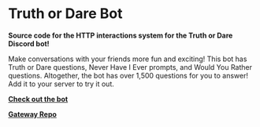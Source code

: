# Truth or Dare Bot

**Source code for the HTTP interactions system for the Truth or Dare Discord bot!**

Make conversations with your friends more fun and exciting! This bot has Truth or Dare questions, Never Have I Ever prompts, and Would You Rather questions. Altogether, the bot has over 1,500 questions for you to answer! Add it to your server to try it out.

[**Check out the bot**](https://truthordarebot.xyz)

[**Gateway Repo**](https://github.com/acd124/truth-or-dare-gw)
